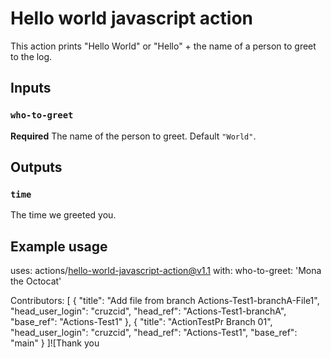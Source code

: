 # Hello world javascript action

This action prints "Hello World" or "Hello" + the name of a person to greet to the log.

## Inputs

### `who-to-greet`

**Required** The name of the person to greet. Default `"World"`.

## Outputs

### `time`

The time we greeted you.

## Example usage

uses: actions/hello-world-javascript-action@v1.1
with:
  who-to-greet: 'Mona the Octocat'

 Contributors:
[
  {
    "title": "Add file from branch Actions-Test1-branchA-File1",
    "head_user_login": "cruzcid",
    "head_ref": "Actions-Test1-branchA",
    "base_ref": "Actions-Test1"
  },
  {
    "title": "ActionTestPr Branch 01",
    "head_user_login": "cruzcid",
    "head_ref": "Actions-Test1",
    "base_ref": "main"
  }
]![Thank you